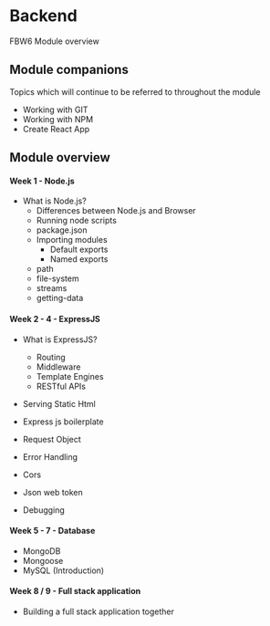 # Backend

FBW6 Module overview

## Module companions

Topics which will continue to be referred to throughout the module

- Working with GIT
- Working with NPM
- Create React App

## Module overview

#### Week 1 - Node.js

+ What is Node.js?
    - Differences between Node.js and Browser
    - Running node scripts
    - package.json
    - Importing modules
        + Default exports
        + Named exports
     - path
     - file-system
     - streams
     - getting-data

#### Week 2 - 4 - ExpressJS

+ What is ExpressJS?
    - Routing
    - Middleware
    - Template Engines
    - RESTful APIs
  
+ Serving Static Html
+ Express js boilerplate 
+ Request Object
+ Error Handling
+ Cors
+ Json web token
+ Debugging

#### Week 5 - 7 - Database

+ MongoDB
+ Mongoose
+ MySQL (Introduction)

#### Week 8 / 9 - Full stack application

+ Building a full stack application together
